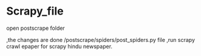 # Scrapy_file
open postscrape folder 

,the changes are done /postscrape/spiders/post_spiders.py file
,run scrapy crawl epaper for scrapy hindu newspaper.
